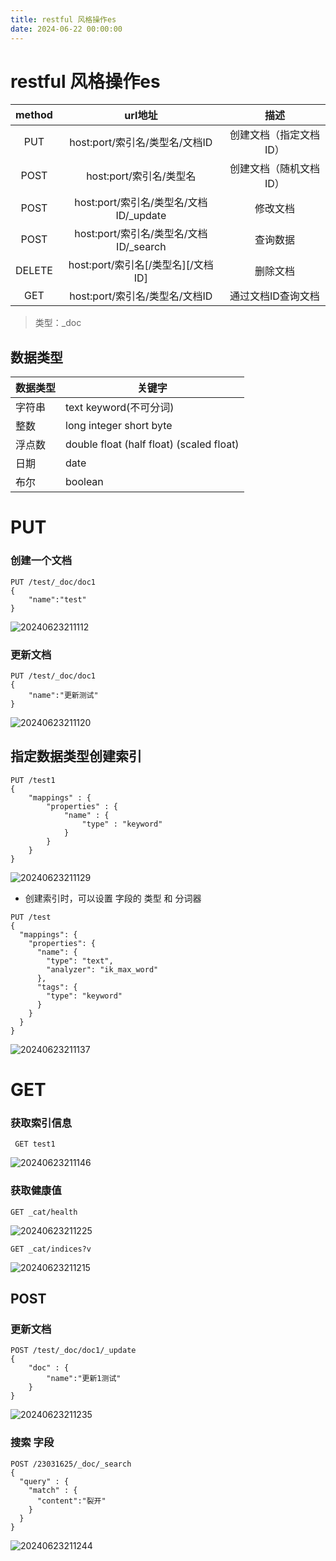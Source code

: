 ```yaml
---
title: restful 风格操作es
date: 2024-06-22 00:00:00
---
```

# restful 风格操作es

| method |                url地址                 |          描述          |
| :----: | :------------------------------------: | :--------------------: |
|  PUT   |     host:port/索引名/类型名/文档ID     | 创建文档（指定文档ID） |
|  POST  |        host:port/索引名/类型名         | 创建文档（随机文档ID） |
|  POST  | host:port/索引名/类型名/文档ID/_update |        修改文档        |
|  POST  | host:port/索引名/类型名/文档ID/_search |        查询数据        |
| DELETE |   host:port/索引名[/类型名][/文档ID]   |        删除文档        |
|  GET   |     host:port/索引名/类型名/文档ID     |   通过文档ID查询文档   |

> 类型：_doc

## 数据类型

| 数据类型 | 关键字                                   |
| -------- | ---------------------------------------- |
| 字符串   | text keyword(不可分词)                   |
| 整数     | long integer short byte                  |
| 浮点数   | double float (half float) (scaled float) |
| 日期     | date                                     |
| 布尔     | boolean                                  |

# PUT

### 创建一个文档

``` 
PUT /test/_doc/doc1
{
	"name":"test"
}
```

![20240623211112](http://img.wanstu.cn/vscode/picgo/20240623211112.png)

### 更新文档

```
PUT /test/_doc/doc1
{
	"name":"更新测试"
}
```

![20240623211120](http://img.wanstu.cn/vscode/picgo/20240623211120.png)

## 指定数据类型创建索引

```
PUT /test1
{
	"mappings" : {
		"properties" : {
			"name" : {
				"type" : "keyword"
			}			
		}
	}
}
```

![20240623211129](http://img.wanstu.cn/vscode/picgo/20240623211129.png)

- 创建索引时，可以设置 字段的 类型 和 分词器

```
PUT /test
{
  "mappings": {
    "properties": {
      "name": {
        "type": "text",
        "analyzer": "ik_max_word"
      },
      "tags": {
        "type": "keyword"
      }
    }
  }
}
```

![20240623211137](http://img.wanstu.cn/vscode/picgo/20240623211137.png)

# GET

### 获取索引信息

```
 GET test1
```

![20240623211146](http://img.wanstu.cn/vscode/picgo/20240623211146.png)

### 获取健康值

```
GET _cat/health
```

![20240623211225](http://img.wanstu.cn/vscode/picgo/20240623211225.png)
```
GET _cat/indices?v
```
![20240623211215](http://img.wanstu.cn/vscode/picgo/20240623211215.png)




## POST

### 更新文档

```
POST /test/_doc/doc1/_update
{
	"doc" : {
		"name":"更新1测试"
	}
}
```

![20240623211235](http://img.wanstu.cn/vscode/picgo/20240623211235.png)

### 搜索 字段

```
POST /23031625/_doc/_search
{
  "query" : {
    "match" : {
      "content":"裂开"
    }
  }
}
```

![20240623211244](http://img.wanstu.cn/vscode/picgo/20240623211244.png)

 
